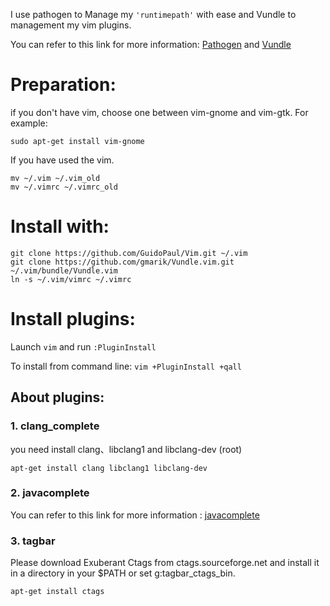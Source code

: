 I use pathogen to Manage my `'runtimepath'` with ease and Vundle to management my vim plugins. 

You can refer to this link for more information: [Pathogen]( https://github.com/tpope/vim-pathogen  )
and [Vundle]( https://github.com/gmarik/vundle  )

# Preparation:
if you don't have vim, choose one between vim-gnome and vim-gtk. For example:
	
	sudo apt-get install vim-gnome

If you have used the vim.

	mv ~/.vim ~/.vim_old
	mv ~/.vimrc ~/.vimrc_old

# Install with:

	git clone https://github.com/GuidoPaul/Vim.git ~/.vim
	git clone https://github.com/gmarik/Vundle.vim.git ~/.vim/bundle/Vundle.vim
	ln -s ~/.vim/vimrc ~/.vimrc

# Install plugins:

Launch `vim` and run `:PluginInstall`

To install from command line: `vim +PluginInstall +qall`

## About plugins:

### 1. clang_complete
you need install clang、libclang1 and libclang-dev (root)
				
	apt-get install clang libclang1 libclang-dev

### 2. javacomplete
You can refer to this link for more information : [javacomplete](https://github.com/vim-scripts/javacomplete)

### 3. tagbar
Please download Exuberant Ctags from ctags.sourceforge.net and install it
in a directory in your $PATH or set g:tagbar_ctags_bin.

    apt-get install ctags
